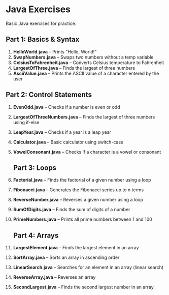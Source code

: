 # Java Exercises
Basic Java exercises for practice.

## Part 1: Basics & Syntax
1. **HelloWorld.java** – Prints "Hello, World!"
2. **SwapNumbers.java** – Swaps two numbers without a temp variable
3. **CelsiusToFahrenheit.java** – Converts Celsius temperature to Fahrenheit
4. **LargestOfThree.java** – Finds the largest of three numbers
5. **AsciiValue.java** – Prints the ASCII value of a character entered by the user

## Part 2: Control Statements
1. **EvenOdd.java** – Checks if a number is even or odd
2. **LargestOfThreeNumbers.java** – Finds the largest of three numbers using if-else
3. **LeapYear.java** – Checks if a year is a leap year
4. **Calculator.java** – Basic calculator using switch-case
5. **VowelConsonant.java** – Checks if a character is a vowel or consonant

   ## Part 3: Loops

1. **Factorial.java** – Finds the factorial of a given number using a loop  
2. **Fibonacci.java** – Generates the Fibonacci series up to n terms  
3. **ReverseNumber.java** – Reverses a given number using a loop  
4. **SumOfDigits.java** – Finds the sum of digits of a number  
5. **PrimeNumbers.java** – Prints all prime numbers between 1 and 100

   ## Part 4: Arrays

1. **LargestElement.java** – Finds the largest element in an array  
2. **SortArray.java** – Sorts an array in ascending order  
3. **LinearSearch.java** – Searches for an element in an array (linear search)  
4. **ReverseArray.java** – Reverses an array  
5. **SecondLargest.java** – Finds the second largest number in an array





